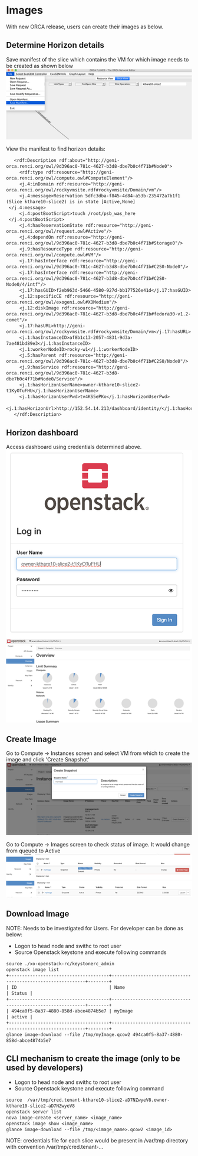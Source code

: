 # Images
With new ORCA release, users can create their images as below.

## Determine Horizon details
Save manifest of the slice which contains the VM for which image needs to be created as shown below
![alt text](images/manifest.png)

View the manifest to find horizon details:
```
   <rdf:Description rdf:about="http://geni-orca.renci.org/owl/9d396ac0-781c-4627-b3d8-dbe7b0c4f71b#Node0">
     <rdf:type rdf:resource="http://geni-orca.renci.org/owl/compute.owl#ComputeElement"/>
     <j.4:inDomain rdf:resource="http://geni-orca.renci.org/owl/rockyvmsite.rdf#rockyvmsite/Domain/vm"/>
     <j.4:message>Reservation 5dfc3dba-f845-4d84-a53b-235472a7b1f1 (Slice kthare10-slice2) is in state [Active,None]
 </j.4:message>
     <j.4:postBootScript>touch /root/psb_was_here
 </j.4:postBootScript>
     <j.4:hasReservationState rdf:resource="http://geni-orca.renci.org/owl/request.owl#Active"/>
     <j.4:dependOn rdf:resource="http://geni-orca.renci.org/owl/9d396ac0-781c-4627-b3d8-dbe7b0c4f71b#Storage0"/>
     <j.9:hasResourceType rdf:resource="http://geni-orca.renci.org/owl/compute.owl#VM"/>
     <j.17:hasInterface rdf:resource="http://geni-orca.renci.org/owl/9d396ac0-781c-4627-b3d8-dbe7b0c4f71b#C2S0-Node0"/>
     <j.17:hasInterface rdf:resource="http://geni-orca.renci.org/owl/9d396ac0-781c-4627-b3d8-dbe7b0c4f71b#C2S0-Node0/4/intf"/>
     <j.17:hasGUID>f2eb963d-5466-4580-927d-bb177526e41d</j.17:hasGUID>
     <j.12:specificCE rdf:resource="http://geni-orca.renci.org/owl/exogeni.owl#XOMedium"/>
     <j.12:diskImage rdf:resource="http://geni-orca.renci.org/owl/9d396ac0-781c-4627-b3d8-dbe7b0c4f71b#fedora30-v1.2-comet"/>
     <j.17:hasURL>http://geni-orca.renci.org/owl/rockyvmsite.rdf#rockyvmsite/Domain/vm</j.17:hasURL>
     <j.1:hasInstanceID>af8b1c13-2057-4831-9d3a-7ae481bd89e3</j.1:hasInstanceID>
     <j.1:workerNodeID>rocky-w1</j.1:workerNodeID>
     <j.5:hasParent rdf:resource="http://geni-orca.renci.org/owl/9d396ac0-781c-4627-b3d8-dbe7b0c4f71b#C2S0/Node0"/>
     <j.9:hasService rdf:resource="http://geni-orca.renci.org/owl/9d396ac0-781c-4627-b3d8-dbe7b0c4f71b#Node0/Service"/>
     <j.1:hasHorizonUserName>owner-kthare10-slice2-t1KyOTuFHU</j.1:hasHorizonUserName>
     <j.1:hasHorizonUserPwd>tv4KS5ePKo</j.1:hasHorizonUserPwd>
     <j.1:hasHorizonUrl>http://152.54.14.213/dashboard/identity/</j.1:hasHorizonUrl>
   </rdf:Description>
```
## Horizon dashboard
Access dashboard using credentials determined above.
![alt text](images/horizon1.png)
![alt text](images/horizon2.png)

## Create Image
Go to Compute -> Instances screen and select VM from which to create the image and click 'Create Snapshot'
![alt text](images/createsnapshot.png)

Go to Compute -> Images screen to check status of image. It would change from queued to Active
![alt text](images/image.png)
![alt text](images/image2.png)

## Download Image
NOTE: Needs to be investigated for Users. For developer can be done as below:
- Logon to head node and swithc to root user
- Source Openstack keystone and execute following commands
```
source ./xo-openstack-rc/keystonerc_admin
openstack image list
+--------------------------------------+------------------------------------------------------------+--------+
| ID                                   | Name                                                       | Status |
+--------------------------------------+------------------------------------------------------------+--------+
| 494ca0f5-8a37-4880-858d-abce4874b5e7 | myImage                                                    | active |
+--------------------------------------+------------------------------------------------------------+--------+
glance image-download --file /tmp/myImage.qcow2 494ca0f5-8a37-4880-858d-abce4874b5e7 
```

## CLI mechanism to create the image (only to be used by developers)
- Logon to head node and swithc to root user
- Source Openstack keystone and execute following command
```
source  /var/tmp/cred.tenant-kthare10-slice2-aD7NZwyeV8.owner-kthare10-slice2-aD7NZwyeV8
openstack server list
nova image-create <server_name> <image_name>
openstack image show <image_name>
glance image-download --file /tmp/<image_name>.qcow2 <image_id>
```
NOTE: credentials file for each slice would be present in /var/tmp directory with convention /var/tmp/cred.tenant-<slice-name>...

